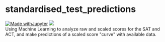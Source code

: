 # standardised_test_predictions
[![Made withJupyter](https://img.shields.io/badge/Made%20with-Jupyter-orange?style=for-the-badge&logo=Jupyter)](https://jupyter.org/try) <a href="LICENSE.txt"><img src = "https://img.shields.io/github/license/sammarth-k/chandralc?logo=MIT"></a> 
<br>
Using Machine Learning to analyze raw and scaled scores for the SAT and ACT, and make predictions of a scaled score "curve" with available data.
